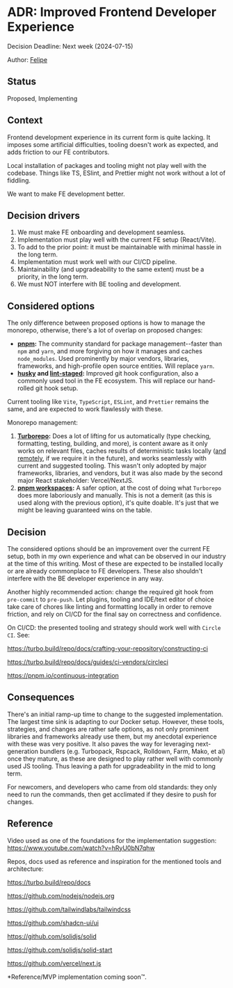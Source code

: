 # ADR: Improved Frontend Developer Experience
Decision Deadline: Next week (2024-07-15)

Author: [Felipe](https://github.com/fhenrich33)

## Status

Proposed, Implementing

## Context
Frontend development experience in its current form is quite lacking. It imposes some artificial difficulties, tooling doesn't work as expected, and adds friction to our FE contributors.

Local installation of packages and tooling might not play well with the codebase. Things like TS, ESlint, and Prettier might not work without a lot of fiddling. 

We want to make FE development better.

## Decision drivers

1. We must make FE onboarding and development seamless.
2. Implementation must play well with the current FE setup (React/Vite).
3. To add to the prior point: it must be maintainable with minimal hassle in the long term.
4. Implementation must work well with our CI/CD pipeline.
5. Maintainability (and upgradeability to the same extent) must be a priority, in the long term.
6. We must NOT interfere with BE tooling and development.

## Considered options

The only difference between proposed options is how to manage the monorepo, otherwise, there's a lot of overlap on proposed changes:
- **[pnpm](https://pnpm.io/):** The community standard for package management--faster than `npm` and `yarn`, and more forgiving on how it manages and caches `node_modules`. Used prominently by major vendors, libraries, frameworks, and high-profile open source entities. Will replace `yarn`.
- **[husky](https://typicode.github.io/husky/) and [lint-staged](https://github.com/lint-staged/lint-staged):** Improved git hook configuration, also a commonly used tool in the FE ecosystem. This will replace our hand-rolled git hook setup.

Current tooling like `Vite`, `TypeScript`, `ESLint`, and `Prettier` remains the same, and are expected to work flawlessly with these.

Monorepo management:

1. **[Turborepo](https://turbo.build/repo/docs):** Does a lot of lifting for us automatically (type checking, formatting, testing, building, and more), is content aware as it only works on relevant files, caches results of deterministic tasks locally ([and remotely](https://turbo.build/repo/docs/core-concepts/remote-caching), if we require it in the future), and works seamlessly with current and suggested tooling. This wasn't only adopted by major frameworks, libraries, and vendors, but it was also made by the second major React stakeholder: Vercel/NextJS.
2. **[pnpm workspaces](https://pnpm.io/workspaces):** A safer option, at the cost of doing what `Turborepo` does more laboriously and manually. This is not a demerit (as this is used along with the previous option), it's quite doable. It's just that we might be leaving guaranteed wins on the table.

## Decision
The considered options should be an improvement over the current FE setup, both in my own experience and what can be observed in our industry at the time of this writing. Most of these are expected to be installed locally or are already commonplace to FE developers. These also shouldn't interfere with the BE developer experience in any way.

Another highly recommended action: change the required git hook from `pre-commit` to `pre-push`. Let plugins, tooling and IDE/text editor of choice take care of chores like linting and formatting locally in order to remove friction, and rely on CI/CD for the final say on correctness and confidence.

On CI/CD: the presented tooling and strategy should work well with `Circle CI`. See: 

https://turbo.build/repo/docs/crafting-your-repository/constructing-ci

https://turbo.build/repo/docs/guides/ci-vendors/circleci

https://pnpm.io/continuous-integration

## Consequences
There's an initial ramp-up time to change to the suggested implementation. The largest time sink is adapting to our Docker setup. However, these tools, strategies, and changes are rather safe options, as not only prominent libraries and frameworks already use them, but my anecdotal experience with these was very positive. It also paves the way for leveraging next-generation bundlers (e.g. Turbopack, Rspcack, Rolldown, Farm, Mako, et al) once they mature, as these are designed to play rather well with commonly used JS tooling. Thus leaving a path for upgradeability in the mid to long term.

For newcomers, and developers who came from old standards: they only need to run the commands, then get acclimated if they desire to push for changes.

## Reference

Video used as one of the foundations for the implementation suggestion: https://www.youtube.com/watch?v=hRyU0bN7qhw

Repos, docs used as reference and inspiration for the mentioned tools and architecture:

https://turbo.build/repo/docs

https://github.com/nodejs/nodejs.org

https://github.com/tailwindlabs/tailwindcss

https://github.com/shadcn-ui/ui

https://github.com/solidjs/solid

https://github.com/solidjs/solid-start

https://github.com/vercel/next.js

*Reference/MVP implementation coming soon™.

